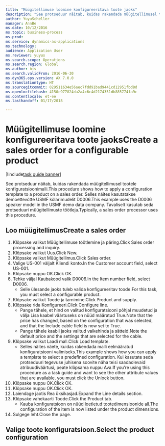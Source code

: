 ```yaml
--- 
title: "Müügitellimuse loomine konfigureeritava toote jaoks"
description: "See protseduur näitab, kuidas rakendada müügitellimusel tootele konfiguratsioonimalli."
author: YuyuScheller
manager: AnnBe
ms.date: 10/12/2016
ms.topic: business-process
ms.prod: 
ms.service: dynamics-ax-applications
ms.technology: 
audience: Application User
ms.reviewer: yuyus
ms.search.scope: Operations
ms.search.region: Global
ms.author: bis
ms.search.validFrom: 2016-06-30
ms.dyn365.ops.version: AX 7.0.0
ms.translationtype: HT
ms.sourcegitcommit: 029511634e56aec7fdd91bad9441cd12951fbd8d
ms.openlocfilehash: 4150c977824da2a4c6c4d2174351db885774fa9c
ms.contentlocale: et-ee
ms.lasthandoff: 01/17/2018

---
```

# <a name="create-a-sales-order-for-a-configurable-product"></a><span data-ttu-id="94fa4-103">Müügitellimuse loomine konfigureeritava toote jaoks</span><span class="sxs-lookup"><span data-stu-id="94fa4-103">Create a sales order for a configurable product</span></span>

[!include[task guide banner](../../includes/task-guide-banner.md)]

<span data-ttu-id="94fa4-104">See protseduur näitab, kuidas rakendada müügitellimusel tootele konfiguratsioonimalli.</span><span class="sxs-lookup"><span data-stu-id="94fa4-104">This procedure shows how to apply a configuration template to a product on a sales order.</span></span> <span data-ttu-id="94fa4-105">Selles näites kasutatakse demoettevõtte USMF kõlarimudelit D0006.</span><span class="sxs-lookup"><span data-stu-id="94fa4-105">This example uses the D0006 speaker model in the USMF demo data company.</span></span> <span data-ttu-id="94fa4-106">Tavaliselt kasutab seda protseduuri müügitellimuste töötleja.</span><span class="sxs-lookup"><span data-stu-id="94fa4-106">Typically, a sales order processor uses this procedure.</span></span>


## <a name="create-a-sales-order"></a><span data-ttu-id="94fa4-107">Loo müügitellimus</span><span class="sxs-lookup"><span data-stu-id="94fa4-107">Create a sales order</span></span>
1. <span data-ttu-id="94fa4-108">Klõpsake valikut Müügitellimuse töötlemine ja päring.</span><span class="sxs-lookup"><span data-stu-id="94fa4-108">Click Sales order processing and inquiry.</span></span>
2. <span data-ttu-id="94fa4-109">Klõpsake valikut Uus.</span><span class="sxs-lookup"><span data-stu-id="94fa4-109">Click New.</span></span>
3. <span data-ttu-id="94fa4-110">Klõpsake valikut Müügitellimus.</span><span class="sxs-lookup"><span data-stu-id="94fa4-110">Click Sales order.</span></span>
4. <span data-ttu-id="94fa4-111">Valige US-001 väljalt Kliendi konto.</span><span class="sxs-lookup"><span data-stu-id="94fa4-111">In the Customer account field, select US-001.</span></span> 
5. <span data-ttu-id="94fa4-112">Klõpsake nuppu OK.</span><span class="sxs-lookup"><span data-stu-id="94fa4-112">Click OK.</span></span>
6. <span data-ttu-id="94fa4-113">Tehke väljal Kaubakood valik D0006.</span><span class="sxs-lookup"><span data-stu-id="94fa4-113">In the Item number field, select D0006.</span></span>
    * <span data-ttu-id="94fa4-114">Selle ülesande jaoks tuleb valida konfigureeritav toode.</span><span class="sxs-lookup"><span data-stu-id="94fa4-114">For this task, you must select a configurable product.</span></span>  
7. <span data-ttu-id="94fa4-115">Klõpsake valikut Toode ja tarnimine.</span><span class="sxs-lookup"><span data-stu-id="94fa4-115">Click Product and supply.</span></span>
8. <span data-ttu-id="94fa4-116">Klõpsake rida Konfigureeri.</span><span class="sxs-lookup"><span data-stu-id="94fa4-116">Click Configure line.</span></span>
    * <span data-ttu-id="94fa4-117">Pange tähele, et hind on valitud konfiguratsiooni põhjal muudetud ja välja Lisa kaabel väärtuseks on nüüd määratud True.</span><span class="sxs-lookup"><span data-stu-id="94fa4-117">Note that the price has changed, based on the configuration that was selected, and that the Include cable field is now set to True.</span></span>  
    * <span data-ttu-id="94fa4-118">Pange tähele kaabli jaoks valitud vaikehinda ja sätteid.</span><span class="sxs-lookup"><span data-stu-id="94fa4-118">Note the default price and the settings that are selected for the cable.</span></span>  
9. <span data-ttu-id="94fa4-119">Klõpsake valikut Laadi mall.</span><span class="sxs-lookup"><span data-stu-id="94fa4-119">Click Load template.</span></span>
    * <span data-ttu-id="94fa4-120">Selles näites näete, kuidas rakendada malli eelmääratud konfiguratsiooni valimiseks.</span><span class="sxs-lookup"><span data-stu-id="94fa4-120">This example shows how you can apply a template to select a predefined configuration.</span></span> <span data-ttu-id="94fa4-121">Kui kasutate seda protseduuri tegevuse juhisena soovite näha teisi saadaolevaid atribuudiväärtusi, peate klõpsama nuppu Ava.</span><span class="sxs-lookup"><span data-stu-id="94fa4-121">If you’re using this procedure as a task guide and want to see the other attribute values that are available, you must click the Unlock button.</span></span>  
10. <span data-ttu-id="94fa4-122">Klõpsake nuppu OK.</span><span class="sxs-lookup"><span data-stu-id="94fa4-122">Click OK.</span></span>
11. <span data-ttu-id="94fa4-123">Klõpsake nuppu OK.</span><span class="sxs-lookup"><span data-stu-id="94fa4-123">Click OK.</span></span>
12. <span data-ttu-id="94fa4-124">Laiendage jaotis Rea üksikasjad.</span><span class="sxs-lookup"><span data-stu-id="94fa4-124">Expand the Line details section.</span></span>
13. <span data-ttu-id="94fa4-125">Klõpsake vahekaarti Toode.</span><span class="sxs-lookup"><span data-stu-id="94fa4-125">Click the Product tab.</span></span>
    * <span data-ttu-id="94fa4-126">Kauba konfiguratsioon on nüüd loetletud tootedimensioonide all.</span><span class="sxs-lookup"><span data-stu-id="94fa4-126">The configuration of the item is now listed under the product dimensions.</span></span>  
14. <span data-ttu-id="94fa4-127">Sulgege leht.</span><span class="sxs-lookup"><span data-stu-id="94fa4-127">Close the page.</span></span>

## <a name="select-the-product-configuration"></a><span data-ttu-id="94fa4-128">Valige toote konfiguratsioon.</span><span class="sxs-lookup"><span data-stu-id="94fa4-128">Select the product configuration</span></span>


